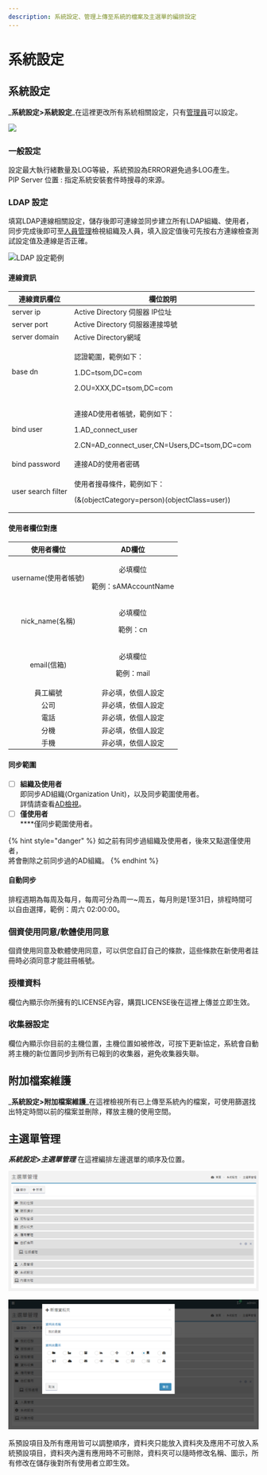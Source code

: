 ```yaml
---
description: 系統設定、管理上傳至系統的檔案及主選單的編排設定
---
```


# 系統設定

## 系統設定

_**系統設定>系統設定**_在這裡更改所有系統相關設定，只有[管理員](8.md#shi-yong-zhe-guan-li)可以設定。

![](../.gitbook/assets/2021-01-28\_105236.png)

### 一般設定

設定最大執行緒數量及LOG等級，系統預設為ERROR避免過多LOG產生。\
PIP Server 位置 : 指定系統安裝套件時搜尋的來源。

### LDAP 設定

填寫LDAP連線相關設定，儲存後即可連線並同步建立所有LDAP組織、使用者，同步完成後即可至[人員管理](8.md#ad-jian-shi-mian-fei-ji-qi-ye-ban)檢視組織及人員，填入設定值後可先按右方連線檢查測試設定值及連線是否正確。

![LDAP 設定範例](../.gitbook/assets/2021-01-28\_115435.png)

#### 連**線資**訊

| **連線資訊欄位**         | **欄位說明**                                                                                          |
| ------------------ | ------------------------------------------------------------------------------------------------- |
| server ip          | Active Directory 伺服器 IP位址                                                                         |
| server port        | Active Directory 伺服器連接埠號                                                                          |
| server domain      | Active Directory網域                                                                                |
| base dn            | <p>認證範圍，範例如下：</p><p>1.DC=tsom,DC=com</p><p>2.OU=XXX,DC=tsom,DC=com</p>                            |
| bind user          | <p>連接AD使用者帳號，範例如下：</p><p>1.AD_connect_user</p><p>2.CN=AD_connect_user,CN=Users,DC=tsom,DC=com</p> |
| bind password      | 連接AD的使用者密碼                                                                                        |
| user search filter | <p>使用者搜尋條件，範例如下：</p><p>(&#x26;(objectCategory=person)(objectClass=user))</p>                      |

#### **使用者欄位對應**

|    **使用者欄位**    |               **AD欄位**              |
| :-------------: | :---------------------------------: |
| username(使用者帳號) | <p>必填欄位</p><p>範例：sAMAccountName</p> |
|  nick\_name(名稱) |       <p>必填欄位</p><p>範例：cn</p>       |
|    email(信箱)    |      <p>必填欄位</p><p>範例：mail</p>      |
|       員工編號      |              非必填，依個人設定              |
|        公司       |              非必填，依個人設定              |
|        電話       |              非必填，依個人設定              |
|        分機       |              非必填，依個人設定              |
|        手機       |              非必填，依個人設定              |

#### **同步範圍**

* [ ] **組織及使用者**\
  即同步AD組織(Organization Unit)，以及同步範圍使用者。\
  詳情請查看[AD檢視](8.md#ad-jian-shi-mian-fei-ji-qi-ye-ban)。
* [ ] **僅使用者**\
  ****僅同步範圍使用者。

{% hint style="danger" %}
如之前有同步過組織及使用者，後來又點選僅使用者，\
將會刪除之前同步過的AD組織。
{% endhint %}

#### **自動同步**

排程週期為每周及每月，每周可分為周一\~周五，每月則是1至31日，排程時間可以自由選擇，範例：周六 02:00:00。

### 個資使用同意/軟體使用同意

個資使用同意及軟體使用同意，可以供您自訂自己的條款，這些條款在新使用者註冊時必須同意才能註冊帳號。

### 授權資料

欄位內顯示你所擁有的LICENSE內容，購買LICENSE後在這裡上傳並立即生效。

### 收集器設定

欄位內顯示你目前的主機位置，主機位置如被修改，可按下更新協定，系統會自動將主機的新位置同步到所有已報到的收集器，避免收集器失聯。

## 附加檔案維護

_**系統設定>附加檔案維護**_在這裡檢視所有已上傳至系統內的檔案，可使用篩選找出特定時間以前的檔案並刪除，釋放主機的使用空間。

## 主選單管理

_**系統設定>主選單管理**_ 在這裡編排左邊選單的順序及位置。

![你可以任意拖動每一個項目](<../.gitbook/assets/image (1).png>)

![新增資料夾可以分類應用](<../.gitbook/assets/image (31).png>)

系預設項目及所有應用皆可以調整順序，資料夾只能放入資料夾及應用不可放入系統預設項目，資料夾內還有應用時不可刪除，資料夾可以隨時修改名稱、圖示，所有修改在儲存後對所有使用者立即生效。
